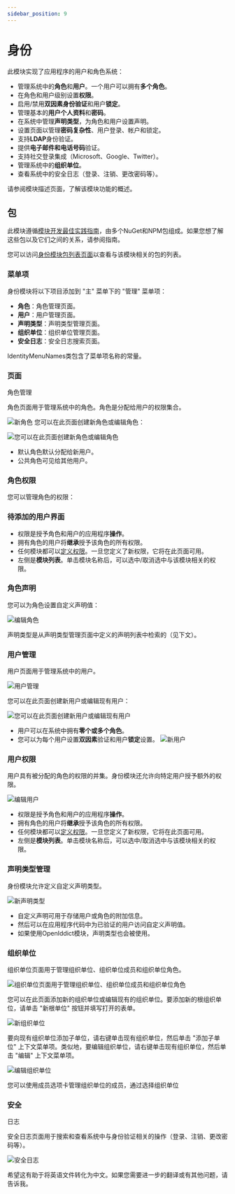 ```yaml
---
sidebar_position: 9
---
```


# 身份

此模块实现了应用程序的用户和角色系统：

* 管理系统中的**角色**和**用户**。一个用户可以拥有**多个角色**。
* 在角色和用户级别设置**权限**。
* 启用/禁用**双因素身份验证**和用户**锁定**。
* 管理基本的**用户个人资料**和**密码**。
* 在系统中管理**声明类型**，为角色和用户设置声明。
* 设置页面以管理**密码复杂性**、用户登录、帐户和锁定。
* 支持**LDAP**身份验证。
* 提供**电子邮件和电话号码**验证。
* 支持社交登录集成（Microsoft、Google、Twitter）。
* 管理系统中的**组织单位**。
* 查看系统中的安全日志（登录、注销、更改密码等）。

请参阅模块描述页面，了解该模块功能的概述。

包
--------

此模块遵循[模块开发最佳实践指南](https://docs.abp.io/en/abp/latest/Best-Practices/Index)，由多个NuGet和NPM包组成。如果您想了解这些包以及它们之间的关系，请参阅指南。

您可以访问[身份模块包列表页面](https://abp.io/packages?moduleName=Volo.Identity.Pro)以查看与该模块相关的包的列表。

### 菜单项

身份模块将以下项目添加到 "主" 菜单下的 "管理" 菜单项：

* **角色**：角色管理页面。
* **用户**：用户管理页面。
* **声明类型**：声明类型管理页面。
* **组织单位**：组织单位管理页面。
* **安全日志**：安全日志搜索页面。

IdentityMenuNames类包含了菜单项名称的常量。

### 页面

角色管理

角色页面用于管理系统中的角色。角色是分配给用户的权限集合。

![新角色](https://raw.githubusercontent.com/Wai-Technologies/raaghu-docs/development/raaghu/docs/en/images/users-role.png)
您可以在此页面创建新角色或编辑角色：

![您可以在此页面创建新角色或编辑角色](https://raw.githubusercontent.com/Wai-Technologies/raaghu-docs/development/raaghu/docs/en/images/role-new.png)
* 默认角色默认分配给新用户。
* 公共角色可见给其他用户。

### 角色权限

您可以管理角色的权限：

### 待添加的用户界面

* 权限是授予角色和用户的应用程序**操作**。
* 拥有角色的用户将**继承**授予该角色的所有权限。
* 任何模块都可以[定义权限](https://docs.abp.io/en/abp/latest/Authorization#permission-system)。一旦您定义了新权限，它将在此页面可用。
* 左侧是**模块列表**。单击模块名称后，可以选中/取消选中与该模块相关的权限。

### 角色声明

您可以为角色设置自定义声明值：

![编辑角色](https://raw.githubusercontent.com/Wai-Technologies/raaghu-docs/development/raaghu/docs/en/images/role-claims.png)

声明类型是从声明类型管理页面中定义的声明列表中检索的（见下文）。

### 用户管理

用户页面用于管理系统中的用户。

![用户管理](https://raw.githubusercontent.com/Wai-Technologies/raaghu-docs/development/raaghu/docs/en/images/users.png)

您可以在此页面创建新用户或编辑现有用户：

![您可以在此页面创建新用户或编辑现有用户](https://raw.githubusercontent.com/Wai-Technologies/raaghu-docs/development/raaghu/docs/en/images/users-new.png)

* 用户可以在系统中拥有**零个或多个角色**。
* 您可以为每个用户设置**双因素**验证和用户**锁定**设置。
  ![新用户](https://raw.githubusercontent.com/Wai-Technologies/raaghu-docs/development/raaghu/docs/en/images/users-role.png)

### 用户权限

用户具有被分配的角色的权限的并集。身份模块还允许向特定用户授予额外的权限。

![编辑用户](https://raw.githubusercontent.com/Wai-Technologies/raaghu-docs/development/raaghu/docs/en/images/user-permision.png)

* 权限是授予角色和用户的应用程序**操作**。
* 拥有角色的用户将**继承**授予该角色的所有权限。
* 任何模块都可以[定义权限](https://docs.abp.io/en/abp/latest/Authorization#permission-system)。一旦您定义了新权限，它将在此页面可用。
* 左侧是**模块列表**。单击模块名称后，可以选中/取消选中与该模块相关的权限。

### 声明类型管理

身份模块允许定义自定义声明类型。

![新声明类型](https://raw.githubusercontent.com/Wai-Technologies/raaghu-docs/development/raaghu/docs/en/images/claim.png)

* 自定义声明可用于存储用户或角色的附加信息。
* 然后可以在应用程序代码中为已验证的用户访问自定义声明值。
* 如果使用OpenIddict模块，声明类型也会被使用。

### 组织单位

组织单位页面用于管理组织单位、组织单位成员和组织单位角色。

![组织单位页面用于管理组织单位、组织单位成员和组织单位角色](https://raw.githubusercontent.com/Wai-Technologies/raaghu-docs/development/raaghu/docs/en/images/organization-Unit.png)

您可以在此页面添加新的组织单位或编辑现有的组织单位。要添加新的根组织单位，请单击 "新根单位" 按钮并填写打开的表单。

![新组织单位](https://raw.githubusercontent.com/Wai-Technologies/raaghu-docs/development/raaghu/docs/en/images/organization-Unit.png)

要向现有组织单位添加子单位，请右键单击现有组织单位，然后单击 "添加子单位" 上下文菜单项。类似地，要编辑组织单位，请右键单击现有组织单位，然后单击 "编辑" 上下文菜单项。

![编辑组织单位](https://raw.githubusercontent.com/Wai-Technologies/raaghu-docs/development/raaghu/docs/en/images/organization-Unit-edit.png)

您可以使用成员选项卡管理组织单位的成员，通过选择组织单位

### 安全

日志

安全日志页面用于搜索和查看系统中与身份验证相关的操作（登录、注销、更改密码等）。

![安全日志](https://raw.githubusercontent.com/Wai-Technologies/raaghu-docs/development/raaghu/docs/en/images/security-logs.png)


希望这有助于将英语文件转化为中文。如果您需要进一步的翻译或有其他问题，请告诉我。
